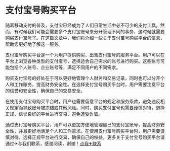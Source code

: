 # 支付宝号购买平台

随着移动支付的普及，支付宝已经成为了人们日常生活中必不可少的支付工具。然而，有时候我们可能会需要多个支付宝账号来分开管理不同的事务，这时候就需要购买支付宝号了。在这篇文章中，我们将介绍一些关于支付宝号购买平台的信息，帮助您更好地了解这一服务。

支付宝号购买平台是一个为用户提供购买、出售支付宝号的服务平台。用户可以在平台上浏览各种类型的支付宝号，选择适合自己需求的账号进行购买。这些账号可能包括个人账号、企业账号等，满足不同用户的不同需求。

购买支付宝号的好处在于可以更好地管理个人财务和交易记录，同时也可以分开个人和工作账务，提高财务安全性。在选择支付宝号购买平台时，用户需要注意平台的信誉和安全性，确保自己的交易安全。

在使用支付宝号购买平台时，用户也需要留意平台的规定和服务条款，避免违反相关规定而导致账号被冻结或其他风险。同时，购买支付宝号也需要谨慎对待，选择正规、信誉良好的平台进行交易，避免遭受诈骗。

通过支付宝号购买平台，用户可以更加方便地管理自己的支付宝账号，提高财务安全性，并且更好地满足个人和工作需求。在使用支付宝号购买平台时，用户需要谨慎对待，选择正规平台进行交易，确保自己的权益。更多关于支付宝号购买平台请通过✈与我们联系，感谢阅读，谢谢！[点我✈联系](https://gg.k02.cc)